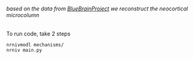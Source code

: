 ###### based on the data from [BlueBrainProject](https://bbp.epfl.ch/nmc-portal) we reconstruct the neocortical microcolumn
To run code, take 2 steps
```
nrnivmodl mechanisms/
nrniv main.py
```